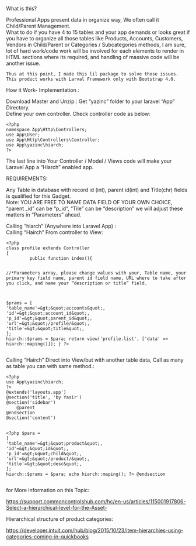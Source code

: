 <p>What is this?</p>
<p>Professional Apps present data in organize way, We often call it Child/Parent Management.<br>
What to do if you have 4 to 15 tables and your app demands or looks great if you have to organize all those tables like Products, Accounts, Customers, Vendors in Child/Parent or Categories / Subcategories methods, I am sure,  lot of hard work/code work  will be involved for each elements to render in HTML sections where its required, and handling of massive code will be another issue.</p>
<pre><code>Thus at this point, I made this lil package to solve those issues. This product works with Larval Framework only with Bootstrap 4.0.
</code></pre>
<p>How it Work- Implementation :</p>
<p>Download Master and Unzip : Get  “yazinc” folder to your laravel “App” Directory.<br>
Define your own controller.  Check controller code as below:</p>
<pre><code>&lt;?php
namespace App\Http\Controllers;
use App\User;
use App\Http\Controllers\Controller;
use App\yazinc\hiarch;      
?&gt;
</code></pre>
<p>The last line into Your Controller / Model / Views code will make your Laravel App a “Hiarch” enabled app.</p>
<p>REQUIREMENTS:</p>
<p>Any Table in database with record id (int), parent id(int) and Title(chr) fields is qualified for this Gadget.<br>
Note: YOU ARE FREE TO NAME DATA FIELD OF YOUR OWN CHOICE,  “parent _id” can be “p_id”, “Tile” can be “description” we will adjust these matters in “Parameters” ahead.</p>
<p>Calling “hiarch” (Anywhere into Laravel App) :<br>
Calling “Hairch” From controller to View:</p>
<pre><code>&lt;?php
class profile extends Controller
{
         public function index(){

//*Parameters  array, please change values with your, 
Table name, your primary key field name, parent id field 
name, URL where to take after 
you click, and name your 
“description or title” field.

$prams = [
        'table_name'=&gt;&quot;accounts&quot;,   
        'id'=&gt;&quot;account_id&quot;, 
        'p_id'=&gt;&quot;parent_id&quot;,    
        'url'=&gt;&quot;/profile/&quot;,
        'title'=&gt;&quot;title&quot;,
        ];
hiarch::$prams = $para;
return view('profile.list', ['data' =&gt; hiarch::maping()]);
}
?&gt;
</code></pre>
<p>Calling “Hairch” Direct into View/but with another table data, Call as many as table you can with same method.:</p>
<pre><code>&lt;?php 
use App\yazinc\hiarch;   
?&gt;
@extends('layouts.app')
@section('title', 'by Yasir')
@section('sidebar')
    @parent
@endsection
@section('content')

   &lt;?php 
$para = 
        [
        'table_name'=&gt;&quot;product&quot;,    
        'id'=&gt;&quot;id&quot;, 
        'p_id'=&gt;&quot;child&quot;,    
        'url'=&gt;&quot;/product/&quot;,
        'title'=&gt;&quot;desc&quot;,
        ];
        hiarch::$prams = $para;
            echo hiarch::maping();
   ?&gt;
@endsection
</code></pre>

for More information on this Topic:
 
https://support.commoncontrolshub.com/hc/en-us/articles/115001917806-Select-a-hierarchical-level-for-the-Asset-

Hierarchical structure of product categories:

https://developer.intuit.com/hub/blog/2015/10/23/item-hierarchies-using-categories-coming-in-quickbooks

